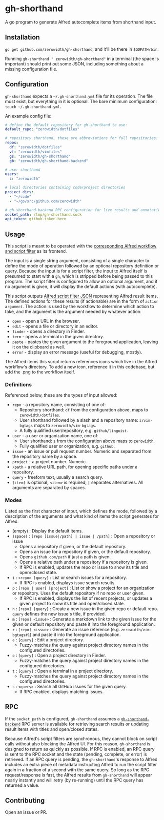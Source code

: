 # gh-shorthand

A go program to generate Alfred autocomplete items from shorthand input.

## Installation

`go get github.com/zerowidth/gh-shorthand`, and it'll be there in `$GOPATH/bin`.

Running `gh-shorthand " zerowidth/gh-shorthand"` in a terminal (the space is important) should print out some JSON, including something about a missing configuration file.

## Configuration

`gh-shorthand` expects a `~/.gh-shorthand.yml` file for its operation. The file must exist, but everything in it is optional. The bare minimum configuration: `touch ~/.gh-shorthand.yml`.

 An example config file:

```yml
# define the default repository for gh-shorthand to use:
default_repo: "zerowidth/dotfiles"

# repository shorthand, these are abbreviations for full repositories:
repos:
  df: "zerowidth/dotfiles"
  vf: "zerowidth/vimfiles"
  gs: "zerowidth/gh-shorthand"
  gb: "zerowidth/gh-shorthand-backend"

# user shorthand
users:
  z: "zerowidth"

# local directories containing code/project directories
project_dirs:
  - "~/code"
  - "~/go/src/github.com/zerowidth"

# gh-shorthand-backend RPC configuration for live results and annotation:
socket_path: /tmp/gh-shorthand.sock
api_token: github-token-here
```

## Usage

This script is meant to be operated with the [corresponding Alfred workflow and script filter](https://github.com/zerowidth/gh-shorthand.alfredworkflow) as its frontend. 

The input is a single string argument, consisting of a single character to define the mode of operation followed by an optional repository definition or query. Because the input is for a script filter, the input to Alfred itself is presumed to start with a `gh`, which is stripped before being passed to this program. The script filter is configured to allow an optional argument, and if no argument is given, it will display the default actions (with autocomplete).

This script outputs [Alfred script filter JSON](https://www.alfredapp.com/help/workflows/inputs/script-filter/json/) representing Alfred result items. The defined actions for these results (if actionable) are in the form of `action argument`. The action is used by the workflow to determine which action to take, and the argument is the argument needed by whatever action:

* `open` - open a URL in the browser.
* `edit` - opens a file or directory in an editor.
* `finder` - opens a directory in Finder.
* `term` - opens a terminal in the given directory.
* `paste` - pastes the given argument to the foreground application, leaving it on the clipboard as well.
* `error` - display an error message (useful for debugging, mostly).

The Alfred items this script returns references icons which live in the Alfred workflow's directory. To add a new icon, reference it in this codebase, but add the .png to the workflow itself.

### Definitions

Referenced below, these are the types of input allowed:

* `repo` - a repository name, consisting of one of:
    * Repository shorthand: `df` from the configuration above, maps to `zerowidth/dotfiles`.
    * User shorthand followed by a slash and a repository name: `z/vim-bgtags` maps to `zerowidth/vim-bgtags`.
    * A fully qualified user/repository, e.g. `github/linguist`.
* `user` - a user or organization name, one of:
    * User shorthand: `z` from the configuration above maps to `zerowidth`.
    * Fully qualified user or organization, e.g. `github`.
* `issue` - an issue or pull request number. Numeric and separated from the repository name by a space.
* `project` - a project number. Numeric.
* `/path` - a relative URL path, for opening specific paths under a repository.
* `query` - freeform text, usually a search query.
* `[item]` is optional, `<item>` is required, `|` separates alternatives. All arguments are separated by spaces.

### Modes

Listed as the first character of input, which defines the mode, followed by a description of the arguments and what kind of items the script generates for Alfred:

* (empty) : Display the default items.
* `(space)` : `[repo [issue|/path] | issue | /path]` : Open a repository or issue
    * Opens a repository if given, or the default repository.
    * Opens an issue for a repository if given, or the default repository.
    * Opens `github.com/path` if just a path is given.
    * Opens a relative path under a repository if a repository is given.
    * If RPC is enabled, updates the repo or issue to show its title and open/closed state.
* `i` : `<repo> [query]` : List or search issues for a repository.
    * If RPC is enabled, displays issue search results.
* `p` : `[repo | user] [project]` : List or show a project for an organization or repository. Uses the default repository if no repo or user given.
    * If RPC is enabled, displays the list of recent projects, or updates a given project to show its title and open/closed state.
* `n` : `[repo] [query]` : Create a new issue in the given repo or default repo. `query` defines the new issue's title, if provided.
* `m` : `[repo] <issue>` : Generate a markdown link to the given issue for the given or default repository and paste it into the foreground application.
* `r` : `[repo] <issue>` : Generate an issue reference (e.g. `zerowidth/vim-bgtags#1`) and paste it into the foreground application.
* `e` : `[query]` : Edit a project directory.
    * Fuzzy-matches the query against project directory names in the configured directories.
* `o` : `[query]` : Open a project directory in Finder.
    * Fuzzy-matches the query against project directory names in the configured directories.
* `t` : `[query]` : Open a terminal in a project directory.
    * Fuzzy-matches the query against project directory names in the configured directories.
* `s` : `<query>` : Search all GitHub issues for the given query.
    * If RPC enabled, displays matching issues.

## RPC

If the `socket_path` is configured, `gh-shorthand` assumes a [`gh-shorthand-backend`](https://github.com/zerowidth/gh-shorthand-backend) RPC server is available for retrieving search results or updating result items with titles and open/closed states.

Because Alfred's script filters are synchronous, they cannot block on script calls without also blocking the Alfred UI. For this reason, `gh-shorthand` is designed to return as quickly as possible. If RPC is enabled, an RPC query is sent to the RPC socket and the state (pending, complete, or error) is retrieved. If an RPC query is pending, the `gh-shorthand`'s response to Alfred includes an extra piece of metadata instructing Alfred to run the script filter again in a fraction of a second with the same query. So long as the RPC request/response is fast, the Alfred results from `gh-shorthand` will appear nearly instantly and will retry (by re-running) until the RPC query has returned a value.

## Contributing

Open an issue or PR.
